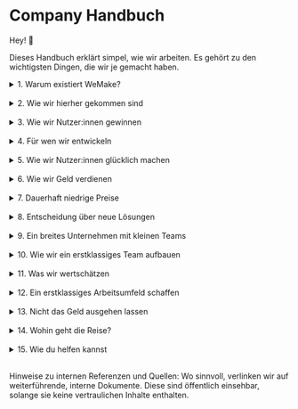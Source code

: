 # Company Handbuch

Hey! 👋

Dieses Handbuch erklärt simpel, wie wir arbeiten. Es gehört zu den wichtigsten Dingen, die wir je gemacht haben.

<details>

<summary>1. Warum existiert WeMake?</summary>

## Warum existiert WeMake?

### Unsere Mission

Wir transformieren Organisationen durch verantwortungsvolle KI – so, dass Menschen mehr Wirkung entfalten, Arbeit
sinnvoller wird und Unternehmen schneller lernen. Wir bauen Lösungen, die echte Probleme lösen: operativ, strategisch,
menschlich. Wir sind German-first in Qualität, Ethik, Sicherheit und Sprache – offen gegenüber der Welt, aber mit einem
präzisen Verständnis für den hiesigen Kontext.

#### Ein paar Worte

- Arbeit ist eine Praxis. Gute Arbeit braucht Haltung, Handwerk und Systeme.
- Technologie ist kein Selbstzweck. Sie ist ein Verstärker von Fähigkeiten – gut, wenn die Richtung stimmt, gefährlich,
  wenn nicht.
- Verantwortung ist kein Buzzword. Sie ist eine tägliche Entscheidung, sichtbar in Code, Verträgen, Beratung und
  Support.
- Wir messen uns an Wirkung: Was ist nach 30, 90, 365 Tagen besser? Für Nutzer:innen, Teams, Kund:innen und die
  Gesellschaft.

#### Du kannst mehr als nur eine oder zwei Lösungen erschaffen

Unsere Grundannahme: Menschen sind zu mehr fähig, als typische Rollenbeschreibungen zulassen. Deshalb entwerfen wir
Arbeit so, dass du mehrere Lösungen erschaffen kannst – nicht nur ein Feature. Dazu gehören:

- breite Ownership (Problem → Lösung → Betrieb → Lernen),
- Zugriff auf die „Infrastruktur des Könnens“ (Clarity, V41),
- Coaching, Dokumentation und Feedback-Loops,
- klare, öffentlich nachvollziehbare Entscheidungen (PRs, RFCs, Architektur-Entscheidungs-Records),
- Tools, die aus dem Weg gehen statt Arbeit zu verkomplizieren.

### Unsere Strategie

#### 1. Quelle der Wahrheit für Kunden- und KI-Lösungen sein

- Wir verbinden strategische Beratung mit ausführbarer Technologie.
- Clarity ist unsere organisatorische Intelligenzschicht, V41 die multimodale Grundlage.
- Unser Consulting ist nicht vom Produkt getrennt – es operationalisiert Mission, Ethik und Architektur.

#### 2. Jede benötigte Lösung anbieten, um Unternehmen beim Wachstum zu helfen

- Wir bauen, kuratieren und orchestrieren Lösungen entlang echter Wertströme: Vertrieb, Operationen, Support,
  Compliance, Produkt, People.
- Unsere Toolbox (Clarity/V41) ermöglicht spezifische, wiederholbare Lösungen – industrienahe, aber nicht
  kundenspezifisch verhärtet.

#### 3. Als Erste am Start sein

- Time-to-Learn vor Time-to-Launch. Wir priorisieren schnelle, valide Lernzyklen über „perfekte“ Roadmaps.
- Standardmäßig bauen wir iterativ in der Öffentlichkeit: Changelog, Demo-Umgebungen, offene Doks, öffentliche
  Diskussionen.

### Geheimer Masterplan

Geheim ist hier nur die Ironie. Der Plan ist öffentlich:

- Heute (Ist): Beratung, Orchestration und Umsetzung mit Clarity/V41; produktive Implementierungen; transparente
  Richtlinien.
- Nächste 12–24 Monate (Zielbild): mehr Self-Serve, smartere Automations-Patterns, intensivere Readiness-Checks,
  breitere Library wiederverwendbarer Lösungen; Ausbau unserer deutschen Sprach- und Kulturkompetenz in Modellen.
- Langfristig: WeMake als Referenz für verantwortungsvolle, wirksame KI im deutschsprachigen Raum; Infrastruktur statt
  Einzelprojekt.

</details><br/>

<details>

<summary>2. Wie wir hierher gekommen sind</summary>

## Wie wir hierher gekommen sind

Dinge, die uns beeinflusst haben

### Bücher (Typus, nicht Checkliste)

- Systems Thinking, antifragile Organisationen, Ethik in der Technik, Menschen in komplexen Systemen.
- Praktiken: RFCs, Design Docs, Postmortems, operatives Lernen, Entscheidungsjournal.
- Haltung: Klarheit, Mut, Konsequenz.

### Andere Unternehmen (als Lernfelder)

- Open-Source-Communities (Governance, Reviews, Contribution-Kultur).
- Sicherheits- und Cloud-Pioniere (Zero Trust, Resilienz, Automatisierung).
- Produktteams, die Dokumentation wie ein Produkt behandeln.

### Handbuch (als Werkzeug)

- Dieses Handbuch ist lebendig. Wir committen es. Wir versionieren es. Wir reviewen es.
- Es existiert nicht, um recht zu haben, sondern um besser zu werden.
- Wenn Realität und Handbuch divergieren, gewinnt die Realität – und wir passen das Handbuch an.

### Analogien, die uns prägen (kurz und ehrlich)

- Open Source → Unser Arbeitsmodell: öffentlich, nachvollziehbar, Beiträge willkommen.
- Stadtinfrastruktur → Unsere Plattformstrategie: Clarity/V41 sind Straßen, Strom, Wasser; auf ihnen entstehen Produkte.
- Gym, nicht Spa → Unsere Kultur: Du trainierst Verantwortung und Fähigkeiten; Komfort ist ein Nebenprodukt, kein Ziel.

</details><br/>

<details>

<summary>3. Wie wir Nutzer:innen gewinnen  </summary>

## Wie wir Nutzer:innen gewinnen

### Warum wir so sind, wie wir sind

- Wir lösen echte Probleme – keine hypothetischen.
- Wir sprechen die Sprache unserer Nutzer:innen (wörtlich: Deutsch; fachlich: die Sprache der Domäne).
- Vertrauen ist unsere Währung: Transparenz, Sicherheit, Klarheit in Erwartungen.

### Für uns bedeutet Marketing, nützliche Inhalte zu erstellen

- Inhalte sind unser Marketing. Von Deep-Dives bis zu Praxisguides.
- Kein „Hype as a Service“. Wir erklären, wie Dinge funktionieren – und wie nicht.
- Wir teilen: Benchmarks, Metriken, Trade-offs, Entscheidungen und ihre Kosten.

### Wir investieren gerne viel in unsere Website

- Die Website ist ein Produkt. Sie ist die erste Erfahrung mit WeMake.
- Sie ermöglicht Self-Serve: Demos, Docs, Sandboxen, direkte Buchungen – möglichst ohne Sales-Termin.
- Sie ist schnell, barrierearm, suchbar, verständlich, aktualisiert.
- Sie sagt, was wir tun – und was nicht.

### Wir machen es dir extrem leicht, WeMake-Lösungen zu kaufen

- Freemium/Trials, klare Nutzungsmodelle, einfache Verträge.
- Abkürzungen statt Hürden: Direktkauf, Pilot, Pay-as-you-go.
- Keine versteckten Gebühren; Preise werden erklärt, nicht verschleiert.

</details><br/>

<details>

<summary>4. Für wen wir entwickeln</summary>

## Für wen wir entwickeln

### Unser aktuelles ICP (Ideales Kundenprofil)

- Organisationen im DACH-Raum mit klarem Anspruch an Qualität, Sicherheit, Ethik.
- Teams, die bereit sind, mit KI operativ zu arbeiten (nicht nur zu diskutieren).
- Domänen mit Regulierung: Gesundheit, Finanz, Industrie, öffentliche Hand, Bildung – dort, wo Sorgfalt Pflicht ist.
- Menschen, die Gleichheit, Empowerment und Sinnhaftigkeit ernst meinen – und die Konsequenzen tragen wollen (Ownership,
  Lernkurven, Feedback).

### Häufig gestellte Fragen (FAQ)

#### An wen sollten wir beim Kreieren besonders denken?

- An die eigentlichen Praktiker:innen: die Person, die den Prozess betreibt, die den Fehler ausbaden muss, die wirklich
  Zeit spart oder verliert.
- An Führungskräfte mit Verantwortung für Wirkung, nicht nur Zahlen.
- An Kolleg:innen, die später onboarden – Dokumentation als Willkommenspaket.

#### Was ist ein:e Kunde:in mit hohem Potenzial und warum ist das wichtig?

- Hohes Potenzial = klare Pain Points, Datenzugang, operative Bereitschaft, Sponsor mit Ownership.
- Wichtig, weil wir Ergebnisse wollen: schnelle Lernzyklen, wiederholbare Muster, skalierbare Lösungen.

#### Was ist ein Hobbyist und warum ist das wichtig?

- Hobbyist:in = experimentiert, aber ohne echte Anwendung/Verbindlichkeit.
- Wichtig, um freundlich zu sein, aber fokussiert zu bleiben: Wir helfen gern, doch wir priorisieren Wirkung.

#### Warum das KI-Team?

- Weil Umsetzung zählt: Daten, Prozesse, Sicherheit, Governance, Integration.
- Das KI-Team sorgt für wiederholbare Qualität, nicht für bunte Demos.

#### Was ist mit Marketing?

- Marketing ist Teil des Produkts: Inhalte, Demos, Dokumentation, Community.
- Ziel: Verstehen ermöglichen und Hürden senken.
- Sales ist Beratung, nicht Druck.

</details><br/>

<details>

<summary>5. Wie wir Nutzer:innen glücklich machen</summary>

## Wie wir Nutzer:innen glücklich machen

### Lösungen schaffen, die Menschen wirklich wollen

- Wir starten bei den Aufgaben, nicht bei den Features.
- Wir messen Wirkung: Zeitersparnis, Fehlerreduktion, Qualität, Zufriedenheit.
- Wir bauen klein und lernen schnell: Proof → Pilot → Produktion.
- Wir dokumentieren, was wir lernen – öffentlich, wenn möglich.

### Expert:innen sprechen mit Nutzer:innen und bieten Support

- Keine Support-Warteschlange mit Skript. Du sprichst mit den Menschen, die es gebaut haben.
- Review/Support-Calls sind kurz, konkret, lösungsorientiert; async-first; nachvollziehbar dokumentiert.
- Wir sind ehrlich über Trade-offs – und helfen dir, die richtige Entscheidung zu treffen.

</details><br/>

<details>

<summary>6. Wie wir Geld verdienen</summary>

## Wie wir Geld verdienen

### Unser Vertriebsansatz basiert auf der besten Erfahrung für unser ideales Kundenprofil

- Self-Serve und Low-Touch, wo möglich. High-Touch nur, wo notwendig.
- Inhalte, Demos, Readiness-Checks senken Akquisekosten und erhöhen Passung.
- Wir verkaufen keine Luftschlösser – unsere Lösungen sind nutzbar, nicht nur vorzeigbar.

### Preise sollten kein Hindernis sein

- Transparente Modelle, Einstieg ohne Kapitalblocker.
- Wir stellen Nutzen vor Margenmaximierung – nachhaltig, nicht naiv.
- Wir investieren in Effizienz und Automatisierung, um Preise dauerhaft niedrig zu halten.

### Abrechnung nach tatsächlicher Nutzung und volle Kontrolle für Nutzer:innen

- Pay-as-you-go, Caps, Limits, Alarmierungen: du kontrollierst deine Kosten.
- Exportierbarkeit von Daten und Metriken ist kein Premium-Feature.
- Kündigen ist so leicht wie Buchen.

### Die günstigste Option für jede einzelne Lösung sein

- Wir optimieren auf TCO (Total Cost of Ownership): Implementierung, Betrieb, Risiken.
- Wenn Open-Source günstiger und gut genug ist, empfehlen wir es – selbst wenn es uns kurzfristig Umsatz kostet.
- Wir verdienen Vertrauen, bevor wir Umsatz maximieren.

### Prinzipien für den Umgang mit Großkund:innen (Enterprise)

- Es ist okay, Deals zu verlieren. Wir bleiben Prinzipien treu.
- Wir sagen vertraglich keine spezifischen Liefergegenstände zu; wir liefern Ergebnisse entlang definierter Ziele und
  Messgrößen.
- Wir entwickeln Dinge, wenn wir überzeugt sind, dass sie mehr als eine Organisation nutzen kann.
- Kund:innen müssen Lösungen ausprobieren, bevor sie Änderungen erwarten können – Lernen schlägt Hypothesen.
- Produktmanagement/CSM ist nicht Standard – aber als leichtgewichtiges, temporäres Werkzeug okay, wenn Skalierung,
  Koordination oder Compliance es erfordern.
- Sicherheit und Ethik sind nicht verhandelbar.

</details><br/>

<details>

<summary>7. Dauerhaft niedrige Preise</summary>

## Dauerhaft niedrige Preise

### Wir können mehrere Produkte an dieselben Personen verkaufen

- Ein Problem selten allein; wer ein Problem löst, hat meist ein zweites – wir liefern modular und integrierbar.
- Cross-Solution-Design spart Implementierungskosten.

### Kein Vertrieb notwendig

- Dokumentation, Demos, Sandboxen, Online-Buchung – wir senken Hürden, damit du selbst entscheiden kannst.
- Vertrieb ist Beratung, nicht Druck.

### Mehrere Lösungen, ein Datensatz

- Clarity als Orchestrator, V41 als Kern – einheitliche Identitäten, Metriken, Governance.
- Weniger Integration, weniger Brüche, weniger Kosten.

### Ein technisches Publikum, das Dokumentation statt technischen Support benötigt

- Wir schreiben Doks, die wirklich helfen: How-tos, Playbooks, Architekturen, Entscheidungsleitfäden.
- Wir investieren in Beispiele, SDKs, Templates, statt Tickets zu züchten.

### Nutzung von Open-Source-Technologie

- Wir nutzen, was gut ist – und geben zurück, wo wir können.
- Open Source ist auch ein Governance-Modell: öffentlich, reviewbar, forkbar.

</details><br/>

<details>

<summary>8. Entscheidung über neue Lösungen</summary>

## Entscheidung über neue Lösungen

### Wie wir Features innerhalb bestehender Lösungen auswählen

- Leitfrage: Wessen Problem lösen wir – und wie schnell lernen wir?
- Kriterien: Nutzen, Wiederverwendbarkeit, Sicherheit, Komplexität, Pflegeaufwand, Dokumentierbarkeit.
- Formate: RFCs, Architekturentscheidungen, kleine Experimente, öffentliche Changelogs.

### Wie wir neue Lösungen auswählen

- Wir wählen dann neu, wenn ein Problem nicht sinnvoll in bestehende Lösungen integrierbar ist – oder wenn ein neues
  Fähigkeitsbündel entsteht.
- Wir vermeiden Produktfriedhöfe: klarer Owner, klare Metriken, klare Exit-Kriterien.
- Wir schreiben vor dem Bauen die Doks, die wir später brauchen (Install, Runbook, Troubleshooting, Security, Ethics,
  Metrics).

</details><br/>

<details>

<summary>9. Ein breites Unternehmen mit kleinen Teams</summary>

## Ein breites Unternehmen mit kleinen Teams

### Geschwindigkeit

- Geschwindigkeit = kurze Batch-Größen + klare Verantwortungen + öffentlich nachvollziehbare Entscheidungen.
- Wir optimieren nicht auf Auslastung, sondern auf Durchsatz und Lerngeschwindigkeit.

### Kleine Teams

- Kleine, autonome Zellen mit End-to-End-Verantwortung.
- Teams haben alles, was sie brauchen, oder sie bauen es – wir reduzieren Abhängigkeiten.

### Minimale Hierarchie

- Führung ist eine Tätigkeit, kein Rangabzeichen.
- Wir führen über Klarheit, nicht über Kontrolle.

### Titel basierend auf deiner tatsächlichen Tätigkeit

- Nenn dich so, wie du wirkst. Titel spiegeln Output, nicht Wunsch.
- Karrierewege sind Pfade des Könnens, nicht Treppen aus Karotten.

### Zielsetzung

- Wir nutzen klare, messbare Ziele mit Feedback-Loops.
- „Ship small, learn big“: kleine Releases, große Lerneffekte.

</details><br/>

<details>

<summary>10. Wie wir ein erstklassiges Team aufbauen</summary>

## Wie wir ein erstklassiges Team aufbauen

Persönlichkeitsmerkmale, die zum Erfolg bei uns führen

### Echte Gestalter:innen

- Du willst Dinge in die Welt bringen. Du kannst abstrahieren und bauen.
- Du baust Systeme, die andere besser machen.

### Unkomplizierte Zusammenarbeit

- Du kommunizierst klar, freundlich, präzise.
- Du arbeitest async und respektierst Fokuszeiten.

### Bereitschaft, den gemeinsamen Weg zu gehen

- Erfolg ist Teamleistung. Du teilst Kredit und lernst aus Fehlern.
- Du gehst Konflikte an – früh, offen, lösungsorientiert.

### Treiber:innen, nicht Mitfahrer:innen

- Du wartest nicht auf Erlaubnis; du holst dir Kontext und legst los.
- Du verantwortest Wirkung.

### Gute Gründe, bei uns anzufangen

- Du willst an der vordersten Linie arbeiten: Ethik, Sicherheit, Wirksamkeit.
- Du willst remote, eigenverantwortlich, mit klarem Impact arbeiten.
- Du willst lernen, dokumentieren, teilen – und andere mitziehen.

### Warum du nicht zu uns kommen solltest

- Wenn du Komfort über Verantwortung stellst.
- Wenn dir Transparenz unangenehm ist.
- Wenn du lieber verwaltet wirst als zu führen.

### Eine kleine Gruppe starker Menschen und Vergütung

- Wenige, starke Menschen schlagen große, durchschnittliche Teams.
- Vergütung ist fair, transparent, kompetitiv – mit Ownership-Optionen, wenn sinnvoll.
- Wir vergüten Wirkung, nicht Präsenz.

</details><br/>

<details>

<summary>11. Was wir wertschätzen</summary>

## Was wir wertschätzen

### Du steuerst selbst

- Kontext > Kontrolle. Wir geben Richtung, du findest den besten Weg.
- Wir erwarten, dass du Entscheidungen triffst – und sie öffentlich erklärst.

### Mach es öffentlich

- Public by default: PRs, Issues, Docs, Roadmaps – alles, was nicht vertraulich sein muss.
- Öffentlichkeit ist ein Qualitätsfilter und ein Lehrmeister.

### Mehr Mut zum Ungewöhnlichen

- Konventionen sind bequem; Fortschritt ist unbequem.
- Wir suchen dort, wo andere nicht hinschauen – und wir erklären, was wir finden.

### Warum nicht jetzt?

- Heute ist besser als demnächst. Klein anfangen, groß lernen.
- Risiken klar benennen, nicht vermeiden.

### Grundsätzlich optimistisch

- Wir sind Realist:innen mit Blick nach vorne.
- Probleme sind Einladungen zu Systemdesign.

</details><br/>

<details>

<summary>12. Ein erstklassiges Arbeitsumfeld schaffen</summary>

## Ein erstklassiges Arbeitsumfeld schaffen

### Standardmäßig kein Produktmanagement

- Unsere Default-Einstellung: Engineers, Researchers, Designer:innen sprechen direkt mit Nutzer:innen.
- Produktmanagement/CSM aktivieren wir leichtgewichtig, temporär, dort wo Enterprise-Kontext, Koordination oder
  Compliance dies erfordern.
- Ziel: Weniger Übersetzungsschichten, mehr geteiltes Verständnis, schnellere Lernschleifen.

### Transparenz ist der Treibstoff für Autonomie

- Jede Entscheidung hat einen PR, ein Issue oder ein ADR.
- Protokolle, Postmortems, Metriken sind Standard.
- Sicherheit und Ethik sind mitdokumentiert.

### Es beginnt mit der Einstellung

- Wir stellen Menschen ein, die Verantwortung wollen und können.
- Wir prüfen Fähigkeiten, Haltung, Lernfähigkeit; wir coachen, wir testen in der Praxis.

### Ein hoher Anteil unseres Teams sind Tech-Talente aller Geschlechter

- Technologie ist unser Medium, Vielfalt unser Verstärker.
- Wir achten auf Sprache, Chancen, Räume – damit Kompetenz sichtbar wird.

### Konzentriertes Arbeiten

- Async-first, tiefe Fokuszeiten, wenige Meetings.
- Kommunikation ist schriftlich, prägnant, respektvoll.
- Slack ist für Koordination; Entscheidungen stehen in PRs/Issues.

</details><br/>

<details>

<summary>13. Nicht das Geld ausgehen lassen</summary>

## Nicht das Geld ausgehen lassen

### Ruhe bewahren und auf Überleben ausgerichtet sein

- Wir priorisieren Runway und Wirkung vor Wachstum um jeden Preis.
- Wir betreiben Szenarien und Frühwarnsysteme.

### Prinzipien zur Kapitalbeschaffung

- Kapital ist ein Werkzeug, kein Ziel.
- Wir nehmen Geld nur zu Bedingungen, die unsere Prinzipien schützen.
- Transparenz gegenüber Team und Community hat Priorität.

### Wie wir es ausgeben

- In Infrastruktur, die viele Lösungen ermöglicht (Clarity, V41).
- In Menschen, die Systeme bauen, nicht nur Tickets bearbeiten.
- In Inhalte, die nutzen – Doks, Playbooks, Forschung, Benchmarks.

</details><br/>

<details>

<summary>14. Wohin geht die Reise?</summary>

## Wohin geht die Reise?

### Wird WeMake verkauft werden?

- Wir bauen auf Eigenständigkeit. Verkauf ist kein Ziel, sondern ein mögliches Ereignis – falls es Mission und Menschen
  stärkt.
- Sekundärverkäufe sind uns lieber als vollständige Übernahmen.

### 1 Mio. € bis 2027

- Konkretes, messbares Ziel – nicht nur Umsatz, sondern wiederkehrender Wert und Wirkung.
- Wir veröffentlichen Kennzahlen, die die Reise zeigen (ohne Vertrauliches zu teilen).

### Sekundärverkäufe statt kompletter Übernahme

- Mitarbeiter:innen sollen partizipieren können, ohne Kultur oder Mission zu verkaufen.
- Wir bevorzugen Optionen, die Stabilität sichern und Wachstum ermöglichen.

</details><br/>

<details>

<summary>15. Wie du helfen kannst</summary>

## Wie du helfen kannst

### Dich schnell einarbeiten

- Lies dieses Handbuch und unsere Kern-Dokumente.
- Starte mit einem kleinen, nützlichen Beitrag: eine Doku-Stelle verbessern, ein kleines Script, ein Test, ein Pattern.

### Um Hilfe bitten, aber erst nachdem du es selbst versucht hast

- Zeig deinen Versuch: Was du getan hast, was du beobachtet hast, was nicht funktioniert hat.
- Frag spezifisch, damit wir gezielt helfen können.

### Keine Perfektion erwarten

- „Perfekt“ ist oft langsam und fragil. „Klar + funktionsfähig + dokumentiert“ ist unser Sweet Spot.
- Fehler sind okay; verschweigen nicht.

### Es besser machen

- Hinterlasse alles ein Stück klarer, einfacher, sicherer als du es vorgefunden hast.
- Schreibe die Doku, die du dir gewünscht hättest.

### Nicht auf andere warten

- Ownership heißt handeln. Hole Kontext, entscheide, dokumentiere, iteriere.
- Wenn du blockiert bist, sag es früh.

### Eine Meinung haben

- Sag, was du denkst – begründet, respektvoll, mit Bereitschaft, besser zu werden.
- Änderst du deine Meinung, dokumentiere warum.

### Um die Ecke denken

- Such das dritte, vierte, fünfte Lösungsmuster.
- Kombiniere Bestehendes neu – Clarity AI ist dafür gemacht.

### Keine Issues an Personen zuweisen

- Wir arbeiten teamorientiert. Issues beschreiben Probleme; Teams committen zu Lösungen.
- Verantwortungen sind klar, aber nicht personifiziert im Tracking.

### Nicht einfach mergen ohne Review

- Mindestens ein Review – für Code, Dokus, Entscheidungen.
- Review heißt Verantwortung teilen, nicht Bürokratie.

### PRs > Issues > Slack

- Entscheidungen und änderbare Vorschläge gehören in PRs.
- Ideen und Probleme in Issues.
- Slack für Koordination und Menschliches.
- Wenn’s wichtig ist, steht es nicht nur in Slack.

### Dinge standardmäßig so öffentlich wie möglich machen

- Öffentlichkeit ist Default, Vertraulichkeit ist begründet.
- Schreibe für zukünftige Leser:innen – kurz, klar, mit Links.

### Proaktiv bei Community-Fragen sein

- Antworte hilfreich, freundlich, ehrlich.
- Wenn du’s nicht weißt: Sag es und finde es heraus.

### Und wenn du nicht hier arbeitest

- Dieses Handbuch darfst du lesen, zitieren, kritisieren.
- Wenn du denkst, etwas fehlt oder falsch ist: Eröffne ein Issue. Wir danken dir.

</details><br/>

Hinweise zu internen Referenzen und Quellen: Wo sinnvoll, verlinken wir auf weiterführende, interne Dokumente. Diese
sind öffentlich einsehbar, solange sie keine vertraulichen Inhalte enthalten.
